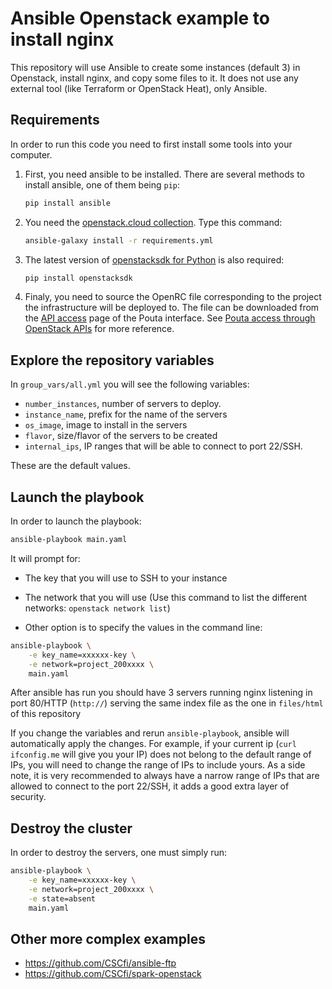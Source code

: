 # Ansible Openstack example to install nginx

This repository will use Ansible to create some instances (default 3) in Openstack, install nginx, and copy some files to it. It does not use any external tool (like Terraform or OpenStack Heat), only Ansible.

## Requirements

In order to run this code you need to first install some tools into your computer.

1. First, you need ansible to be installed. There are several methods to install ansible, one of them being `pip`:

	```sh
	pip install ansible
	```

1. You need the [openstack.cloud collection](https://docs.ansible.com/ansible/latest/collections/openstack/cloud/index.html). Type this command:

	```sh
	ansible-galaxy install -r requirements.yml
	```

1. The latest version of [openstacksdk for Python](https://pypi.org/project/openstacksdk/) is also required:

	```sh
	pip install openstacksdk
	```

1. Finaly, you need to source the OpenRC file corresponding to the project the infrastructure will be deployed to. The file can be downloaded from the [API access](https://pouta.csc.fi/dashboard/project/api_access/) page of the Pouta interface. See [Pouta access through OpenStack APIs](https://docs.csc.fi/cloud/pouta/api-access/) for more reference.

## Explore the repository variables

In `group_vars/all.yml` you will see the following variables:

* `number_instances`, number of servers to deploy.
* `instance_name`, prefix for the name of the servers
* `os_image`, image to install in the servers
* `flavor`, size/flavor of the servers to be created
* `internal_ips`, IP ranges that will be able to connect to port 22/SSH.

These are the default values.

## Launch the playbook

In order to launch the playbook:

```sh
ansible-playbook main.yaml
```

It will prompt for:

* The key that you will use to SSH to your instance
* The network that you will use (Use this command to list the different networks: `openstack network list`)

* Other option is to specify the values in the command line:

```sh
ansible-playbook \
	-e key_name=xxxxxx-key \
	-e network=project_200xxxx \
	main.yaml
```

After ansible has run you should have 3 servers running nginx listening in port 80/HTTP (`http://`) serving the same index file as the one in `files/html` of this repository

If you change the variables and rerun `ansible-playbook`, ansible will automatically apply the changes. For example, if your current ip (`curl ifconfig.me` will give you your IP) does not belong to the default range of IPs, you will need to change the range of IPs to include yours. As a side note, it is very recommended to always have a narrow range of IPs that are allowed to connect to the port 22/SSH, it adds a good extra layer of security.

## Destroy the cluster

In order to destroy the servers, one must simply run:

```sh
ansible-playbook \
	-e key_name=xxxxxx-key \
	-e network=project_200xxxx \
	-e state=absent
	main.yaml
```

## Other more complex examples

* <https://github.com/CSCfi/ansible-ftp>
* <https://github.com/CSCfi/spark-openstack>
